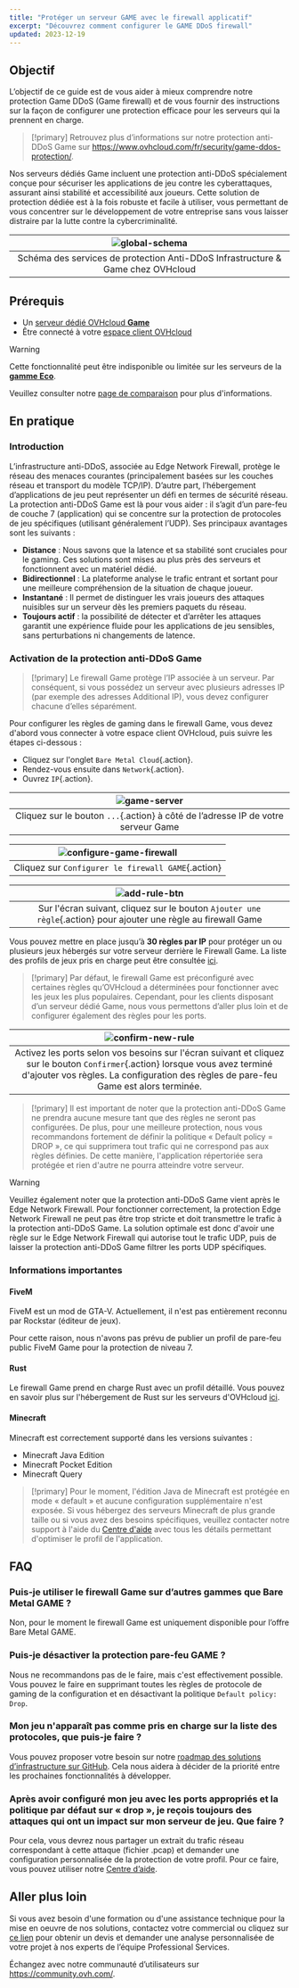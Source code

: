 ```yaml
---
title: "Protéger un serveur GAME avec le firewall applicatif"
excerpt: "Découvrez comment configurer le GAME DDoS firewall"
updated: 2023-12-19
---
```


## Objectif

L’objectif de ce guide est de vous aider à mieux comprendre notre protection Game DDoS (Game firewall) et de vous fournir des instructions sur la façon de configurer une protection efficace pour les serveurs qui la prennent en charge.

> [!primary]
> Retrouvez plus d’informations sur notre protection anti-DDoS Game sur <https://www.ovhcloud.com/fr/security/game-ddos-protection/>.
>

Nos serveurs dédiés Game incluent une protection anti-DDoS spécialement conçue pour sécuriser les applications de jeu contre les cyberattaques, assurant ainsi stabilité et accessibilité aux joueurs. Cette solution de protection dédiée est à la fois robuste et facile à utiliser, vous permettant de vous concentrer sur le développement de votre entreprise sans vous laisser distraire par la lutte contre la cybercriminalité.

| ![global-schema](images/global_schema_focus_game.png) |
|:--:|
| Schéma des services de protection Anti-DDoS Infrastructure & Game chez OVHcloud |

## Prérequis

- Un [serveur dédié OVHcloud **Game**](https://www.ovhcloud.com/fr/bare-metal/prices/#filterType=range_element&filterValue=game#filterType=range_element&filterValue=game)
- Être connecté à votre [espace client OVHcloud](/links/manager)

> [!warning]
> Cette fonctionnalité peut être indisponible ou limitée sur les serveurs de la [**gamme Eco**](https://eco.ovhcloud.com/fr/about/).
>
> Veuillez consulter notre [page de comparaison](https://eco.ovhcloud.com/fr/compare/) pour plus d'informations.

## En pratique

### Introduction

L’infrastructure anti-DDoS, associée au Edge Network Firewall, protège le réseau des menaces courantes (principalement basées sur les couches réseau et transport du modèle TCP/IP). D’autre part, l’hébergement d’applications de jeu peut représenter un défi en termes de sécurité réseau. La protection anti-DDoS Game est là pour vous aider : il s’agit d’un pare-feu de couche 7 (application) qui se concentre sur la protection de protocoles de jeu spécifiques (utilisant généralement l’UDP). Ses principaux avantages sont les suivants :

- **Distance** : Nous savons que la latence et sa stabilité sont cruciales pour le gaming. Ces solutions sont mises au plus près des serveurs et fonctionnent avec un matériel dédié.
- **Bidirectionnel** : La plateforme analyse le trafic entrant et sortant pour une meilleure compréhension de la situation de chaque joueur.
- **Instantané** : Il permet de distinguer les vrais joueurs des attaques nuisibles sur un serveur dès les premiers paquets du réseau.
- **Toujours actif** : la possibilité de détecter et d’arrêter les attaques garantit une expérience fluide pour les applications de jeu sensibles, sans perturbations ni changements de latence.

### Activation de la protection anti-DDoS Game

> [!primary]
> Le firewall Game protège l’IP associée à un serveur. Par conséquent, si vous possédez un serveur avec plusieurs adresses IP (par exemple des adresses Additional IP), vous devez configurer chacune d’elles séparément.
>

Pour configurer les règles de gaming dans le firewall Game, vous devez d'abord vous connecter à votre espace client OVHcloud, puis suivre les étapes ci-dessous :

- Cliquez sur l'onglet `Bare Metal Cloud`{.action}.
- Rendez-vous ensuite dans `Network`{.action}.
- Ouvrez `IP`{.action}.

| ![game-server](images/firewall_game_01_blur.png) |
|:--:|
| Cliquez sur le bouton `...`{.action} à côté de l’adresse IP de votre serveur Game |

| ![configure-game-firewall](images/firewall_game_02.png) |
|:--:|
| Cliquez sur `Configurer le firewall GAME`{.action} |

| ![add-rule-btn](images/firewall_game_03.png) |
|:--:|
| Sur l'écran suivant, cliquez sur le bouton `Ajouter une règle`{.action} pour ajouter une règle au firewall Game |

Vous pouvez mettre en place jusqu’à **30 règles par IP** pour protéger un ou plusieurs jeux hébergés sur votre serveur derrière le Firewall Game. La liste des profils de jeux pris en charge peut être consultée [ici](https://www.ovhcloud.com/fr/security/game-ddos-protection/).

> [!primary]
> Par défaut, le firewall Game est préconfiguré avec certaines règles qu’OVHcloud a déterminées pour fonctionner avec les jeux les plus populaires. Cependant, pour les clients disposant d’un serveur dédié Game, nous vous permettons d’aller plus loin et de configurer également des règles pour les ports.
>

| ![confirm-new-rule](images/firewall_game_04.png) |
|:--:|
| Activez les ports selon vos besoins sur l'écran suivant et cliquez sur le bouton `Confirmer`{.action} lorsque vous avez terminé d'ajouter vos règles. La configuration des règles de pare-feu Game est alors terminée. |

> [!primary]
> Il est important de noter que la protection anti-DDoS Game ne prendra aucune mesure tant que des règles ne seront pas configurées.
> De plus, pour une meilleure protection, nous vous recommandons fortement de définir la politique « Default policy = DROP », ce qui supprimera tout trafic qui ne correspond pas aux règles définies. De cette manière, l'application répertoriée sera protégée et rien d'autre ne pourra atteindre votre serveur.
>

> [!warning]
> Veuillez également noter que la protection anti-DDoS Game vient après le Edge Network Firewall. Pour fonctionner correctement, la protection Edge Network Firewall ne peut pas être trop stricte et doit transmettre le trafic à la protection anti-DDoS Game. La solution optimale est donc d'avoir une règle sur le Edge Network Firewall qui autorise tout le trafic UDP, puis de laisser la protection anti-DDoS Game filtrer les ports UDP spécifiques.
>

### Informations importantes

#### FiveM

FiveM est un mod de GTA-V. Actuellement, il n'est pas entièrement reconnu par Rockstar (éditeur de jeux).

Pour cette raison, nous n'avons pas prévu de publier un profil de pare-feu public FiveM Game pour la protection de niveau 7.

#### Rust

Le firewall Game prend en charge Rust avec un profil détaillé. Vous pouvez en savoir plus sur l'hébergement de Rust sur les serveurs d'OVHcloud [ici](https://www.ovhcloud.com/fr/bare-metal/game/rust-server/).

#### Minecraft

Minecraft est correctement supporté dans les versions suivantes :

- Minecraft Java Edition
- Minecraft Pocket Edition
- Minecraft Query

> [!primary]
> Pour le moment, l'édition Java de Minecraft est protégée en mode « default » et aucune configuration supplémentaire n'est exposée. Si vous hébergez des serveurs Minecraft de plus grande taille ou si vous avez des besoins spécifiques, veuillez contacter notre support à l'aide du [Centre d'aide](https://help.ovhcloud.com/csm?id=csm_get_help) avec tous les détails permettant d'optimiser le profil de l'application.
>

## FAQ

### Puis-je utiliser le firewall Game sur d’autres gammes que Bare Metal GAME ?

Non, pour le moment le firewall Game est uniquement disponible pour l’offre Bare Metal GAME.

### Puis-je désactiver la protection pare-feu GAME ?

Nous ne recommandons pas de le faire, mais c'est effectivement possible. Vous pouvez le faire en supprimant toutes les règles de protocole de gaming de la configuration et en désactivant la politique `Default policy: Drop`.

### Mon jeu n'apparaît pas comme pris en charge sur la liste des protocoles, que puis-je faire ?

Vous pouvez proposer votre besoin sur notre [roadmap des solutions d’infrastructure sur GitHub](https://github.com/orgs/ovh/projects/16/views/14). Cela nous aidera à décider de la priorité entre les prochaines fonctionnalités à développer.

### Après avoir configuré mon jeu avec les ports appropriés et la politique par défaut sur « drop », je reçois toujours des attaques qui ont un impact sur mon serveur de jeu. Que faire ?

Pour cela, vous devrez nous partager un extrait du trafic réseau correspondant à cette attaque (fichier .pcap) et demander une configuration personnalisée de la protection de votre profil. Pour ce faire, vous pouvez utiliser notre [Centre d’aide](https://help.ovhcloud.com/csm?id=csm_get_help).

## Aller plus loin

Si vous avez besoin d'une formation ou d'une assistance technique pour la mise en oeuvre de nos solutions, contactez votre commercial ou cliquez sur [ce lien](/links/professional-services) pour obtenir un devis et demander une analyse personnalisée de votre projet à nos experts de l’équipe Professional Services.

Échangez avec notre communauté d’utilisateurs sur <https://community.ovh.com/>.
